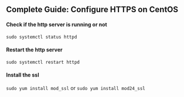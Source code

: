 ## **Complete Guide: Configure HTTPS on CentOS**
#### Check if the http server is running or not 
`sudo systemctl status httpd`

#### Restart the http server
`sudo systemctl restart httpd`

#### Install the ssl 
`sudo yum install mod_ssl` or `sudo yum install mod24_ssl`